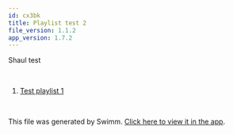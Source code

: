 ```yaml
---
id: cx3bk
title: Playlist test 2
file_version: 1.1.2
app_version: 1.7.2
---
```


<!-- Intro - Do not remove this comment -->
Shaul test

<br/>

<!-- Steps - Do not remove this comment -->
1. [Test playlist 1](test-playlist-1.sdmr0.pl.sw.md)


<br/>

This file was generated by Swimm. [Click here to view it in the app](https://swimm-web-app.web.app/repos/Z2l0aHViJTNBJTNBY3NoYXJwLXNoYXVsLXRlc3QlM0ElM0Fzd2ltbWlv/playlists/cx3bk).
